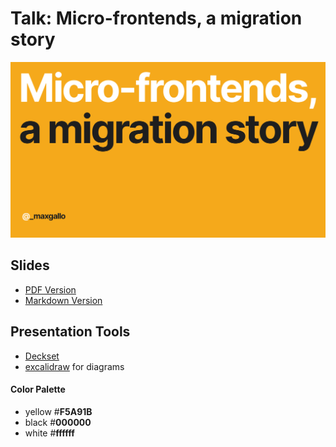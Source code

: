 # Talk: Micro-frontends, a migration story

![alt text](/images/slide0.png)

## Slides
- [PDF Version](/slides.pdf)
- [Markdown Version](/slides.md)

## Presentation Tools
- [Deckset](https://www.deckset.com/)
- [excalidraw](https://excalidraw.com/) for diagrams

#### Color Palette
- yellow #**F5A91B**
- black #**000000**
- white #**ffffff**
